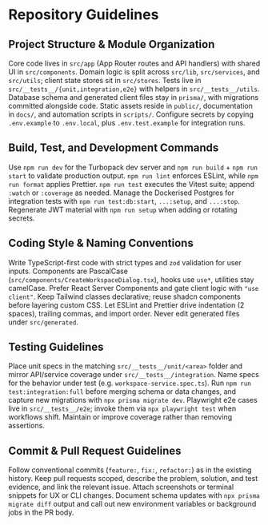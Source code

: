 # Repository Guidelines

## Project Structure & Module Organization
Core code lives in `src/app` (App Router routes and API handlers) with shared UI in `src/components`. Domain logic is split across `src/lib`, `src/services`, and `src/utils`; client state stores sit in `src/stores`. Tests live in `src/__tests__/{unit,integration,e2e}` with helpers in `src/__tests__/utils`. Database schema and generated client files stay in `prisma/`, with migrations committed alongside code. Static assets reside in `public/`, documentation in `docs/`, and automation scripts in `scripts/`. Configure secrets by copying `.env.example` to `.env.local`, plus `.env.test.example` for integration runs.

## Build, Test, and Development Commands
Use `npm run dev` for the Turbopack dev server and `npm run build` + `npm run start` to validate production output. `npm run lint` enforces ESLint, while `npm run format` applies Prettier. `npm run test` executes the Vitest suite; append `:watch` or `:coverage` as needed. Manage the Dockerised Postgres for integration tests with `npm run test:db:start`, `...:setup`, and `...:stop`. Regenerate JWT material with `npm run setup` when adding or rotating secrets.

## Coding Style & Naming Conventions
Write TypeScript-first code with strict types and `zod` validation for user inputs. Components are PascalCase (`src/components/CreateWorkspaceDialog.tsx`), hooks use `use*`, utilities stay camelCase. Prefer React Server Components and gate client logic with `"use client"`. Keep Tailwind classes declarative; reuse shadcn components before layering custom CSS. Let ESLint and Prettier drive indentation (2 spaces), trailing commas, and import order. Never edit generated files under `src/generated`.

## Testing Guidelines
Place unit specs in the matching `src/__tests__/unit/<area>` folder and mirror API/service coverage under `src/__tests__/integration`. Name specs for the behavior under test (e.g. `workspace-service.spec.ts`). Run `npm run test:integration:full` before merging schema or data changes, and capture new migrations with `npx prisma migrate dev`. Playwright e2e cases live in `src/__tests__/e2e`; invoke them via `npx playwright test` when workflows shift. Maintain or improve coverage rather than removing assertions.

## Commit & Pull Request Guidelines
Follow conventional commits (`feature:`, `fix:`, `refactor:`) as in the existing history. Keep pull requests scoped, describe the problem, solution, and test evidence, and link the relevant issue. Attach screenshots or terminal snippets for UX or CLI changes. Document schema updates with `npx prisma migrate diff` output and call out new environment variables or background jobs in the PR body.
